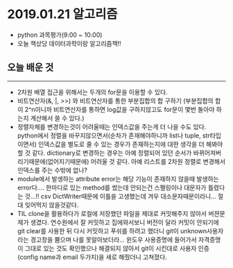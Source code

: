 # 2019.01.21 알고리즘

- python 과목평가(9:00 ~ 10:00)
- 오늘 책샀당 데이터과학이랑 알고리즘책!!

## 오늘 배운 것

---

- 2차원 배열 접근을 위해서는 두개의 for문을 이용할 수 있다.
- 비트연산자(&, |, >>) 와 비트연산자를 통한 부분집합의 합 구하기
  (부분집합의 합이 2^n이니까 비트연산자를 통하면 log값을 구하지않고도 for문이 몇번 돌아야 하는지 계산해서 쓸 수 있다.)
- 정렬자체를 변경하는것이 어려울때는 인덱스값을 주는게 더 나을 수도 있다. python에서 정렬을 바꾸지않으면서(순차가 존재해야하니까 list나 tuple, str타입이면서) 인덱스값을 별도로 줄 수 있는 경우가 존재하는지에 대한 생각을 더 해봐야 할 것 같다. dictionary로 변경하는 경우는 아예 정렬되어 있던 순서가 바뀌어져버리기때문에(없어지기때문에) 어려울 것 같다. 아예 리스트를 2차원 정렬로 변경해서 인덱스를 주는 수밖에 없나?
- module에서 발생하는 attribute error는 해당 기능이 존재하지 않을때 발생하는 error다.... 한마디로 있는 method를 썼는데 안되는건 스펠링이나 대문자가 틀렸다는 것...!! csv DictWriter때문에 이틀을 고생했는데 겨우 대소문자때문이라니... 절대 잊어먹지 않을것같다.
- TIL clone을 활용하다가 로컬에 저장했던 파일을 제대로 커밋해주지 않아서 버젼문제가 생겼다. 연수원에서 잘 커밋하고 집에와서보니 버전이 달라 커밋이 안되기에 git clear를 사용한 뒤 다시 커밋하고 푸쉬를 하려고 했더니 git이 unknown사용자라는 경고창을 뿜으며 나를 못알아보더라... 윈도우 사용증명에 들어가서 자격증명이 그대로 있는 것도 확인했으나 해결되지 않아서 git이 시킨대로 사용자 인증(config name과 email 두가지)을 새로 해줬더니 고쳐졌다.